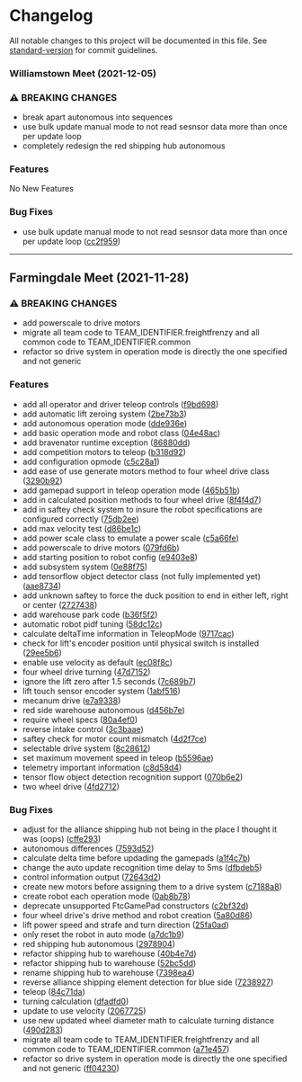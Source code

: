 # Changelog

All notable changes to this project will be documented in this file. See [standard-version](https://github.com/conventional-changelog/standard-version) for commit guidelines.

### Williamstown Meet (2021-12-05)


### ⚠ BREAKING CHANGES

* break apart autonomous into sequences
* use bulk update manual mode to not read sesnsor data more than once per update loop
* completely redesign the red shipping hub autonomous

### Features

No New Features

### Bug Fixes

* use bulk update manual mode to not read sesnsor data more than once per update loop ([cc2f959](https://github.com/Nick-Fanelli/FtcRobotController/commit/cc2f959f74b26506bdca6274535aa1809eda8e6e))

---

## Farmingdale Meet (2021-11-28)


### ⚠ BREAKING CHANGES

* add powerscale to drive motors
* migrate all team code to TEAM_IDENTIFIER.freightfrenzy and all common code to TEAM_IDENTIFIER.common
* refactor so drive system in operation mode is directly the one specified and not generic

### Features

* add all operator and driver teleop controls ([f9bd698](https://github.com/Nick-Fanelli/FtcRobotController/commit/f9bd698b284904e8f9d45f3db399106eb54ae3d2))
* add automatic lift zeroing system ([2be73b3](https://github.com/Nick-Fanelli/FtcRobotController/commit/2be73b3d77f66d4ccbeedfe1f8c12e3e9cd27259))
* add autonomous operation mode ([dde936e](https://github.com/Nick-Fanelli/FtcRobotController/commit/dde936e145913de379db43d0224097d5ee72dc1a))
* add basic operation mode and robot class ([04e48ac](https://github.com/Nick-Fanelli/FtcRobotController/commit/04e48ac2d15e7d252d25a3a14ba4c908f4e268be))
* add bravenator runtime exception ([86880dd](https://github.com/Nick-Fanelli/FtcRobotController/commit/86880dd75f04137a15eaae1e7b522606e45e49ff))
* add competition motors to teleop ([b318d92](https://github.com/Nick-Fanelli/FtcRobotController/commit/b318d9271bf7592b79cc2372bf65712fbc548b60))
* add configuration opmode ([c5c28a1](https://github.com/Nick-Fanelli/FtcRobotController/commit/c5c28a109eceabab0be3407275fda27631305948))
* add ease of use generate motors method to four wheel drive class ([3290b92](https://github.com/Nick-Fanelli/FtcRobotController/commit/3290b9232409375701305a7b9e79e4573d9fb131))
* add gamepad support in teleop operation mode ([465b51b](https://github.com/Nick-Fanelli/FtcRobotController/commit/465b51b6a09e5ae0726f66cc487acdd6cc817561))
* add in calculated position methods to four wheel drive ([8f4f4d7](https://github.com/Nick-Fanelli/FtcRobotController/commit/8f4f4d77c1c09756279b32842faf161c22109229))
* add in saftey check system to insure the robot specifications are configured correctly ([75db2ee](https://github.com/Nick-Fanelli/FtcRobotController/commit/75db2ee3ff648b2530ec83769925c21ee4103e49))
* add max velocity test ([d86be1c](https://github.com/Nick-Fanelli/FtcRobotController/commit/d86be1c823231f91683297f9a055da0bd4798c1f))
* add power scale class to emulate a power scale ([c5a66fe](https://github.com/Nick-Fanelli/FtcRobotController/commit/c5a66feb9f41cfbf82ba80d98956b6b6f92ea508))
* add powerscale to drive motors ([079fd6b](https://github.com/Nick-Fanelli/FtcRobotController/commit/079fd6b821e35b54e5db7e585af2ac582efa2e09))
* add starting position to robot config ([e9403e8](https://github.com/Nick-Fanelli/FtcRobotController/commit/e9403e81562c92c1acaf3c41f2dbab5c772b1d15))
* add subsystem system ([0e88f75](https://github.com/Nick-Fanelli/FtcRobotController/commit/0e88f75d0c70b98f922c39afa3ffd2a30febf185))
* add tensorflow object detector class (not fully implemented yet) ([aae8734](https://github.com/Nick-Fanelli/FtcRobotController/commit/aae87349c955059c5ffa0773ca73495c94d6917a))
* add unknown saftey to force the duck position to end in either left, right or center ([2727438](https://github.com/Nick-Fanelli/FtcRobotController/commit/2727438c554c19e8732280d689a0915898c236d4))
* add warehouse park code ([b36f5f2](https://github.com/Nick-Fanelli/FtcRobotController/commit/b36f5f2c46e01314b8d5df0ccfd86d6f3e4a4371))
* automatic robot pidf tuning ([58dc12c](https://github.com/Nick-Fanelli/FtcRobotController/commit/58dc12c9bc0d31cc6891003a91b7ad16012fd954))
* calculate deltaTime information in TeleopMode ([9717cac](https://github.com/Nick-Fanelli/FtcRobotController/commit/9717cac618a8dda297ec63507abb10f693a09c52))
* check for lift's encoder position until physical switch is installed ([29ee5b6](https://github.com/Nick-Fanelli/FtcRobotController/commit/29ee5b68dc903056af0deae208391269b3c57cc9))
* enable use velocity as default ([ec08f8c](https://github.com/Nick-Fanelli/FtcRobotController/commit/ec08f8ca59f4232776d026be6d80f769fde6ff5d))
* four wheel drive turning ([47d7152](https://github.com/Nick-Fanelli/FtcRobotController/commit/47d71523d88e4c15a562bdc3455cabba06137b00))
* ignore the lift zero after 1.5 seconds ([7c689b7](https://github.com/Nick-Fanelli/FtcRobotController/commit/7c689b742f6640b9ce8f7e278973af59a10973fe))
* lift touch sensor encoder system ([1abf516](https://github.com/Nick-Fanelli/FtcRobotController/commit/1abf5161269440a219e9bdf271cf61772e3d987b))
* mecanum drive ([e7a9338](https://github.com/Nick-Fanelli/FtcRobotController/commit/e7a93382baac7a0504185c8ab2cae3bb4d1d2505))
* red side warehouse autonomous ([d456b7e](https://github.com/Nick-Fanelli/FtcRobotController/commit/d456b7ef3efd5c9a06928a82173f58b99337ec6f))
* require wheel specs ([80a4ef0](https://github.com/Nick-Fanelli/FtcRobotController/commit/80a4ef068d7fca0380b0caa6c4d03aa9b66e5c76))
* reverse intake control ([3c3baae](https://github.com/Nick-Fanelli/FtcRobotController/commit/3c3baae73d65d3b7884a534e96663522001c9ae4))
* saftey check for motor count mismatch ([4d2f7ce](https://github.com/Nick-Fanelli/FtcRobotController/commit/4d2f7ce62d06f76c239f597b78dd5900044a4acf))
* selectable drive system ([8c28612](https://github.com/Nick-Fanelli/FtcRobotController/commit/8c286120f094cfe6c03fc1fbcb0695a76aa78036))
* set maximum movement speed in teleop ([b5596ae](https://github.com/Nick-Fanelli/FtcRobotController/commit/b5596ae8a59f7c3b01a0f5ddff09249f8d6dbec2))
* telemetry important information ([c8d58d4](https://github.com/Nick-Fanelli/FtcRobotController/commit/c8d58d4af810573135b5fe33b83ac8f9a81731ef))
* tensor flow object detection recognition support ([070b6e2](https://github.com/Nick-Fanelli/FtcRobotController/commit/070b6e284e037b98224b3f23a53925f61819eb0f))
* two wheel drive ([4fd2712](https://github.com/Nick-Fanelli/FtcRobotController/commit/4fd27120065ea744fb7410db7900d99bdb0e9ef8))


### Bug Fixes

* adjust for the alliance shipping hub not being in the place I thought it was (oops) ([cffe293](https://github.com/Nick-Fanelli/FtcRobotController/commit/cffe2935950a9d3ff81c2008149d3ef7d4e85fd9))
* autonomous differences ([7593d52](https://github.com/Nick-Fanelli/FtcRobotController/commit/7593d52285e14c16157ecf0a9d5d5afeb573aaab))
* calculate delta time before updading the gamepads ([a1f4c7b](https://github.com/Nick-Fanelli/FtcRobotController/commit/a1f4c7b43a3a6fa3e7e33dfa18cc9d8e214dc56d))
* change the auto update recognition time delay to 5ms ([dfbdeb5](https://github.com/Nick-Fanelli/FtcRobotController/commit/dfbdeb5296f9af6e6513e483076eced6c6718a6d))
* control information output ([72643d2](https://github.com/Nick-Fanelli/FtcRobotController/commit/72643d27c452c452f9acc5cc4cf2f57610648aa1))
* create new motors before assigning them to a drive system ([c7188a8](https://github.com/Nick-Fanelli/FtcRobotController/commit/c7188a8963ac0374c774cea6f55e8e6ca86b9b89))
* create robot each operation mode ([0ab8b78](https://github.com/Nick-Fanelli/FtcRobotController/commit/0ab8b78570068321fc2a6380ea8dab30c4944896))
* deprecate unsupported FtcGamePad constructors ([c2bf32d](https://github.com/Nick-Fanelli/FtcRobotController/commit/c2bf32d5961063e8dfcd95c1e968ee1e87dff087))
* four wheel drive's drive method and robot creation ([5a80d86](https://github.com/Nick-Fanelli/FtcRobotController/commit/5a80d862523d1436a73680eb163790289bee2e1d))
* lift power speed and strafe and turn direction ([25fa0ad](https://github.com/Nick-Fanelli/FtcRobotController/commit/25fa0ad6dc47dbd079b4293e72222770ea622738))
* only reset the robot in auto mode ([a7dc1b9](https://github.com/Nick-Fanelli/FtcRobotController/commit/a7dc1b9f99fd6dd3616d2a97e5b980f45752029b))
* red shipping hub autonomous ([2978904](https://github.com/Nick-Fanelli/FtcRobotController/commit/29789042316b161065964ed1727137fabe732448))
* refactor shipping hub to warehouse ([40b4e7d](https://github.com/Nick-Fanelli/FtcRobotController/commit/40b4e7d043a27aa6fe9aaff81820353ccf051cde))
* refactor shipping hub to warehouse ([52bc5dd](https://github.com/Nick-Fanelli/FtcRobotController/commit/52bc5dd06fc927113b22872ee8769a9e771ce071))
* rename shipping hub to warehouse ([7398ea4](https://github.com/Nick-Fanelli/FtcRobotController/commit/7398ea43161c595280a10f3f2b56d08112144427))
* reverse alliance shipping element detection for blue side ([7238927](https://github.com/Nick-Fanelli/FtcRobotController/commit/723892753ef30eada2eb770a744ee7ed8093aa47))
* teleop ([84c71da](https://github.com/Nick-Fanelli/FtcRobotController/commit/84c71da73b7051d8ff3376582f6a775a2223afee))
* turning calculation ([dfadfd0](https://github.com/Nick-Fanelli/FtcRobotController/commit/dfadfd00ddb6d786ed16f0a9ae8b783d29703401))
* update to use velocity ([2067725](https://github.com/Nick-Fanelli/FtcRobotController/commit/20677250600e54947d95858aec80a3e3777c3c73))
* use new updated wheel diameter math to calculate turning distance ([490d283](https://github.com/Nick-Fanelli/FtcRobotController/commit/490d28331e0e266978872d30fa9159fa855739a2))
* migrate all team code to TEAM_IDENTIFIER.freightfrenzy and all common code to TEAM_IDENTIFIER.common ([a71e457](https://github.com/Nick-Fanelli/FtcRobotController/commit/a71e457d9543e7042670c94924d50da9c0b0b1b6))
* refactor so drive system in operation mode is directly the one specified and not generic ([ff04230](https://github.com/Nick-Fanelli/FtcRobotController/commit/ff0423012d9357ace4cbcb91f864bb257b910518))
